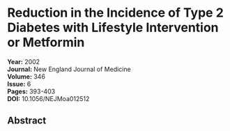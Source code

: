 # Reduction in the Incidence of Type 2 Diabetes with Lifestyle Intervention or Metformin

**Year:** 2002  
**Journal:** New England Journal of Medicine  
**Volume:** 346  
**Issue:** 6  
**Pages:** 393-403  
**DOI:** 10.1056/NEJMoa012512  

## Abstract



